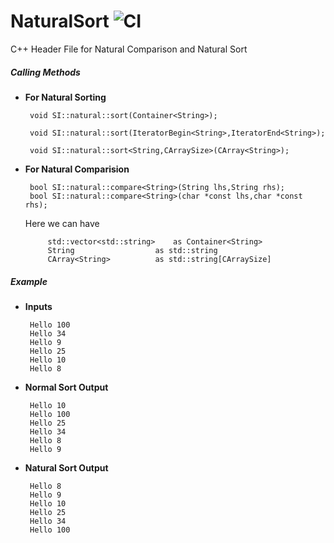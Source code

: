 # NaturalSort ![CI](https://github.com/scopeInfinity/NaturalSort/workflows/CI/badge.svg)
C++ Header File for Natural Comparison and Natural Sort


##### Calling Methods 

*  __For Natural Sorting__

		void SI::natural::sort(Container<String>);
		
		void SI::natural::sort(IteratorBegin<String>,IteratorEnd<String>);
		
		void SI::natural::sort<String,CArraySize>(CArray<String>);
		
	
*  __For Natural Comparision__

		bool SI::natural::compare<String>(String lhs,String rhs);
		bool SI::natural::compare<String>(char *const lhs,char *const rhs);
	
	Here we can have
			
			std::vector<std::string> 	as Container<String>
			String 					as std::string
			CArray<String>			as std::string[CArraySize]
		
	
	
		

#####  Example

*  __Inputs__

		Hello 100
		Hello 34
		Hello 9
		Hello 25
		Hello 10
		Hello 8

*  __Normal Sort Output__

		Hello 10
		Hello 100
		Hello 25
		Hello 34
		Hello 8
		Hello 9

*  __Natural Sort Output__

		Hello 8
		Hello 9
		Hello 10
		Hello 25
		Hello 34
		Hello 100



